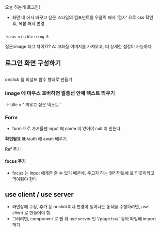 오늘 하는게 로그인! 



* 화면 내 에서 바꾸고 싶은 스타일의 컴포넌트를 우클릭 해서 '검사' 으로 css 확인 후, 복붙 해서 변경 
```

focus-visible:ring-0
```


질문:image 태그 차이??? 
A: 고화질 이미지를 가져오고, 더 상세한 설정이 가능하다 


## 로그인 화면 구성하기 

## 
onclick 을 화살표 함수 형태로 만들기


### image 에 마우스 호버하면 말풍선 안에 텍스트 띄우기
-> title = ' 띄우고 싶은 텍스트 ' 


### Form

* form 으로 가져올땐 input 에 name 이 있어야 null 이 안뜬다


**확인필요**
lib/auth 에 await 배우기


Ref 주기 


#### focus 주기
- focus 는 input 에게만 줄 수 있기 때문에, 주고자 하는 엘리먼트에 <HTMLInputElement> 로 인풋이라고 먹여줘야 한다 


## use client / use server
- 화면상에 수정, 추가 등 onclick이나 변경이 일어나는 동작을 수행하려면, use client 로 만들어야 함. 
- 그러려면, component 로 뺀 뒤 use server 인 '/page.tsx/' 등의 파일에 import 하기 



